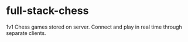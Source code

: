 # full-stack-chess
1v1 Chess games stored on server. Connect and play in real time through separate clients.
